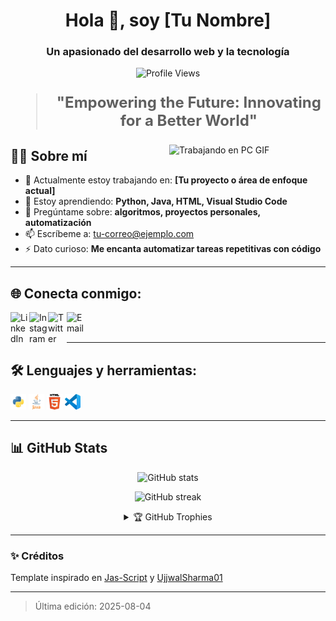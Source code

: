 <h1 align="center">Hola 👋, soy [Tu Nombre]</h1>
<h3 align="center">Un apasionado del desarrollo web y la tecnología</h3>

<p align="center">
  <img src="https://komarev.com/ghpvc/?username=TU-USUARIO-DE-GITHUB&color=blue" alt="Profile Views" />
</p>

<blockquote style="font-size: 24px;">
  <p align="center">
    <strong>"Empowering the Future: Innovating for a Better World"</strong>
  </p>
</blockquote>

<img align="right" alt="Trabajando en PC GIF" src="https://i.pinimg.com/originals/e4/26/70/e426702edf874b181aced1e2fa5c6cde.gif" width="250" />

## 👨‍💻 Sobre mí

- 🔭 Actualmente estoy trabajando en: **[Tu proyecto o área de enfoque actual]**
- 🌱 Estoy aprendiendo: **Python, Java, HTML, Visual Studio Code**
- 💬 Pregúntame sobre: **algoritmos, proyectos personales, automatización**
- 📫 Escríbeme a: [tu-correo@ejemplo.com](mailto:tu-correo@ejemplo.com)
- ⚡ Dato curioso: **Me encanta automatizar tareas repetitivas con código**

---

## 🌐 Conecta conmigo:

<a href="https://www.linkedin.com/in/tu-perfil-de-linkedin">
  <img align="left" alt="LinkedIn" width="30px" src="https://cdn.jsdelivr.net/npm/simple-icons@v3/icons/linkedin.svg" />
</a>
<a href="https://www.instagram.com/tu-usuario-de-instagram">
  <img align="left" alt="Instagram" width="30px" src="https://cdn.jsdelivr.net/npm/simple-icons@v3/icons/instagram.svg" />
</a>
<a href="https://twitter.com/tu-usuario-de-twitter">
  <img align="left" alt="Twitter" width="30px" src="https://cdn.jsdelivr.net/npm/simple-icons@v3/icons/twitter.svg" />
</a>
<a href="mailto:tu-correo@ejemplo.com">
  <img align="left" alt="Email" width="30px" src="https://cdn.jsdelivr.net/npm/simple-icons@v3/icons/gmail.svg" />
</a>

<br /><br />

---

## 🛠️ Lenguajes y herramientas:

<code><img height="25" src="https://raw.githubusercontent.com/github/explore/main/topics/python/python.png" alt="Python"></code>
<code><img height="25" src="https://raw.githubusercontent.com/github/explore/main/topics/java/java.png" alt="Java"></code>
<code><img height="25" src="https://raw.githubusercontent.com/github/explore/main/topics/html/html.png" alt="HTML"></code>
<code><img height="25" src="https://raw.githubusercontent.com/github/explore/main/topics/vscode/vscode.png" alt="Visual Studio Code"></code>

---

## 📊 GitHub Stats

<p align="center">
  <img src="https://github-readme-stats.vercel.app/api?username=TU-USUARIO-DE-GITHUB&show_icons=true&title_color=7A7ADB&icon_color=2234AE&text_color=D3D3D3&bg_color=0,000000,130F40&locale=es" alt="GitHub stats" />
</p>

<p align="center">
  <img src="https://github-readme-streak-stats.herokuapp.com/?user=TU-USUARIO-DE-GITHUB&background=000000&stroke=130F40&ring=2234AE&fire=D3D3D3&currStreakNum=D3D3D3&sideNums=D3D3D3&currStreakLabel=D3D3D3&sideLabels=D3D3D3&dates=D3D3D3" alt="GitHub streak" />
</p>

<details align="center">
  <summary>🏆 GitHub Trophies</summary>
  <br>
  <p align="center">
    <img src="https://github-profile-trophy.vercel.app/?username=TU-USUARIO-DE-GITHUB&theme=darkhub&column=7&bgColor=000000&noFrame=true&row=1&margin-w=15" alt="GitHub Trophies" />
  </p>
</details>

---

### ✨ Créditos

Template inspirado en [Jas-Script](https://github.com/Jas-Script) y [UjjwalSharma01](https://github.com/UjjwalSharma01)

---

> Última edición: 2025-08-04
